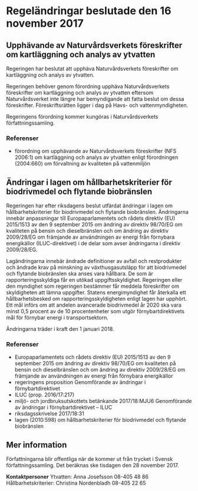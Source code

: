 # Regeländringar beslutade den 16 november 2017

## Upphävande av Naturvårdsverkets föreskrifter om kartläggning och analys av ytvatten

Regeringen har beslutat att upphäva Naturvårdsverkets föreskrifter om kartläggning och analys av ytvatten.

Regeringen behöver genom förordning upphäva Naturvårdsverkets föreskrifter om kartläggning och analys av ytvatten eftersom Naturvårdsverket inte längre har bemyndigande att fatta beslut om dessa föreskrifter. Föreskriftsrätten ligger i dag på Havs\- och vattenmyndigheten.

Regeringens förordning kommer kungöras i Naturvårdsverkets författningssamling.

### Referenser

* förordning om upphävande av Naturvårdsverkets föreskrifter (NFS 2006:1\) om kartläggning och analys av ytvatten enligt förordningen (2004:660\) om förvaltning av kvaliteten på vattenmiljön

## Ändringar i lagen om hållbarhetskriterier för biodrivmedel och flytande biobränslen

Regeringen har efter riksdagens beslut utfärdat ändringar i lagen om hållbarhetskriterier för biodrivmedel och flytande biobränslen. Ändringarna innebär anpassningar till Europaparlamentets och rådets direktiv (EU) 2015/1513 av den 9 september 2015 om ändring av direktiv 98/70/EG om kvaliteten på bensin och dieselbränslen och om ändring av direktiv 2009/28/EG om främjande av användningen av energi från förnybara energikällor (ILUC\-direktivet) i de delar som avser ändringarna i direktiv 2009/28/EG.

Lagändringarna innebär ändrade definitioner av avfall och restprodukter och ändrade krav på minskning av växthusgasutsläpp för att biodrivmedel och flytande biobränslen ska anses vara hållbara. De som är rapporteringsskyldiga får en utökad uppgiftsskyldighet. Regeringen eller den myndighet som regeringen bestämmer får meddela föreskrifter om skyldigheten att lämna uppgifter. Statens energimyndighet får återkalla ett hållbarhetsbesked om rapporteringsskyldigheten enligt lagen har upphört. Ett mål införs om att andelen avancerade biodrivmedel år 2020 ska vara minst 0,5 procent av de 10 procentenheter som utgör förnybartdirektivets mål för förnybar energi i transportsektorn.

Ändringarna träder i kraft den 1 januari 2018\.

### Referenser

* Europaparlamentets och rådets direktiv (EU) 2015/1513 av den 9 september 2015 om ändring av direktiv 98/70/EG om kvaliteten på bensin och dieselbränslen och om ändring av direktiv 2009/28/EG om främjande av användningen av energi från förnybara energikällor
* regeringens proposition Genomförande av ändringar i förnybartdirektivet
* ILUC (prop. 2016/17:217\)
* miljö\- och jordbruksutskottets betänkande 2017/18:MJU6 Genomförande av ändringar i förnybartdirektivet – ILUC
* riksdagsskrivelse 2017/18:31
* lagen (2010:598\) om hållbarhetskriterier för biodrivmedel och flytande biobränslen

## Mer information

Författningarna blir offentliga när de kommer ut från trycket i Svensk författningssamling. Det beräknas ske tisdagen den 28 november 2017\.

**Kontaktpersoner**
Ytvatten: Anna Josefsson 08\-405 48 86
Hållbarhetskriterier: Christina Nordenbladh 08\-405 22 65
